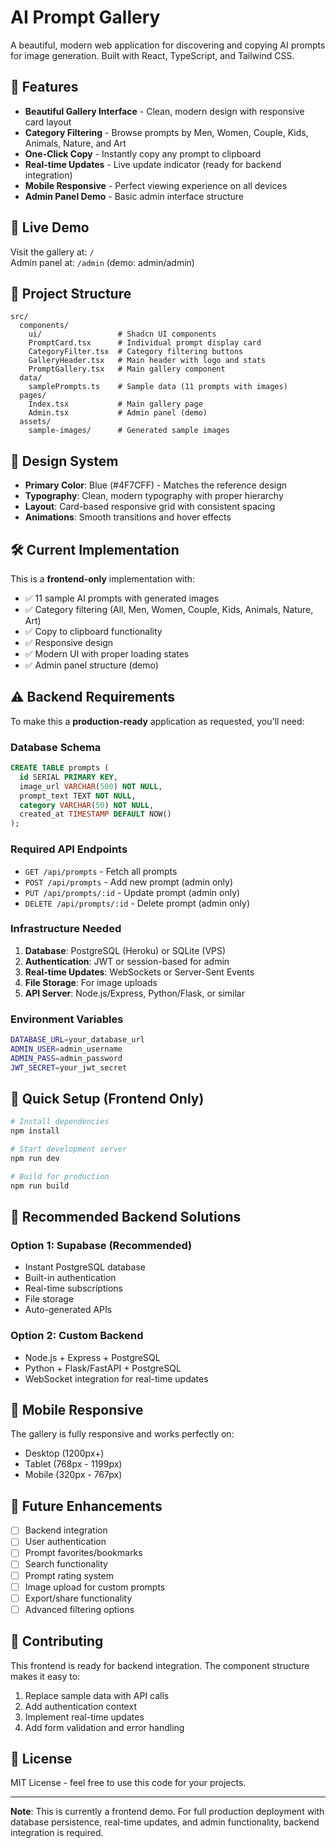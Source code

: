 # AI Prompt Gallery

A beautiful, modern web application for discovering and copying AI prompts for image generation. Built with React, TypeScript, and Tailwind CSS.

## 🎯 Features

- **Beautiful Gallery Interface** - Clean, modern design with responsive card layout
- **Category Filtering** - Browse prompts by Men, Women, Couple, Kids, Animals, Nature, and Art
- **One-Click Copy** - Instantly copy any prompt to clipboard
- **Real-time Updates** - Live update indicator (ready for backend integration)
- **Mobile Responsive** - Perfect viewing experience on all devices
- **Admin Panel Demo** - Basic admin interface structure

## 🚀 Live Demo

Visit the gallery at: `/`  
Admin panel at: `/admin` (demo: admin/admin)

## 📁 Project Structure

```
src/
  components/
    ui/                 # Shadcn UI components
    PromptCard.tsx      # Individual prompt display card
    CategoryFilter.tsx  # Category filtering buttons
    GalleryHeader.tsx   # Main header with logo and stats
    PromptGallery.tsx   # Main gallery component
  data/
    samplePrompts.ts    # Sample data (11 prompts with images)
  pages/
    Index.tsx           # Main gallery page
    Admin.tsx           # Admin panel (demo)
  assets/
    sample-images/      # Generated sample images
```

## 🎨 Design System

- **Primary Color**: Blue (#4F7CFF) - Matches the reference design
- **Typography**: Clean, modern typography with proper hierarchy
- **Layout**: Card-based responsive grid with consistent spacing
- **Animations**: Smooth transitions and hover effects

## 🛠 Current Implementation

This is a **frontend-only** implementation with:

- ✅ 11 sample AI prompts with generated images
- ✅ Category filtering (All, Men, Women, Couple, Kids, Animals, Nature, Art)
- ✅ Copy to clipboard functionality
- ✅ Responsive design
- ✅ Modern UI with proper loading states
- ✅ Admin panel structure (demo)

## ⚠️ Backend Requirements

To make this a **production-ready** application as requested, you'll need:

### Database Schema
```sql
CREATE TABLE prompts (
  id SERIAL PRIMARY KEY,
  image_url VARCHAR(500) NOT NULL,
  prompt_text TEXT NOT NULL,
  category VARCHAR(50) NOT NULL,
  created_at TIMESTAMP DEFAULT NOW()
);
```

### Required API Endpoints
- `GET /api/prompts` - Fetch all prompts
- `POST /api/prompts` - Add new prompt (admin only)
- `PUT /api/prompts/:id` - Update prompt (admin only)
- `DELETE /api/prompts/:id` - Delete prompt (admin only)

### Infrastructure Needed
1. **Database**: PostgreSQL (Heroku) or SQLite (VPS)
2. **Authentication**: JWT or session-based for admin
3. **Real-time Updates**: WebSockets or Server-Sent Events
4. **File Storage**: For image uploads
5. **API Server**: Node.js/Express, Python/Flask, or similar

### Environment Variables
```bash
DATABASE_URL=your_database_url
ADMIN_USER=admin_username
ADMIN_PASS=admin_password
JWT_SECRET=your_jwt_secret
```

## 🚀 Quick Setup (Frontend Only)

```bash
# Install dependencies
npm install

# Start development server
npm run dev

# Build for production
npm run build
```

## 🔧 Recommended Backend Solutions

### Option 1: Supabase (Recommended)
- Instant PostgreSQL database
- Built-in authentication
- Real-time subscriptions
- File storage
- Auto-generated APIs

### Option 2: Custom Backend
- Node.js + Express + PostgreSQL
- Python + Flask/FastAPI + PostgreSQL
- WebSocket integration for real-time updates

## 📱 Mobile Responsive

The gallery is fully responsive and works perfectly on:
- Desktop (1200px+)
- Tablet (768px - 1199px)
- Mobile (320px - 767px)

## 🎯 Future Enhancements

- [ ] Backend integration
- [ ] User authentication
- [ ] Prompt favorites/bookmarks
- [ ] Search functionality
- [ ] Prompt rating system
- [ ] Image upload for custom prompts
- [ ] Export/share functionality
- [ ] Advanced filtering options

## 🤝 Contributing

This frontend is ready for backend integration. The component structure makes it easy to:

1. Replace sample data with API calls
2. Add authentication context
3. Implement real-time updates
4. Add form validation and error handling

## 📄 License

MIT License - feel free to use this code for your projects.

---

**Note**: This is currently a frontend demo. For full production deployment with database persistence, real-time updates, and admin functionality, backend integration is required.